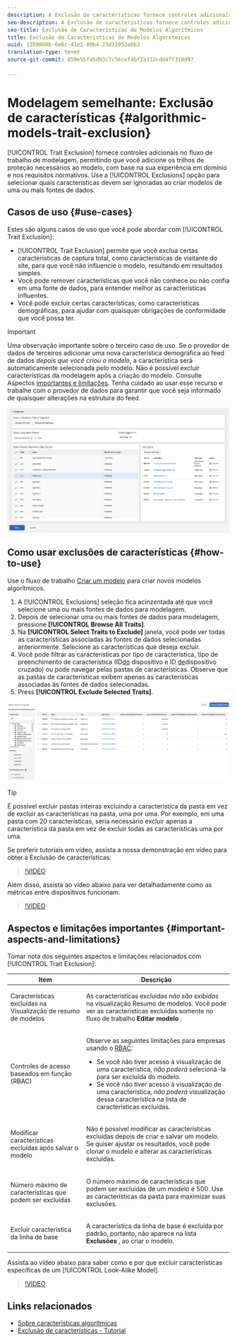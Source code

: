 ```yaml
---
description: A Exclusão de características fornece controles adicionais no fluxo de trabalho de modelagem, permitindo que você adicione os trilhos de proteção necessários ao modelo, com base na sua experiência em domínio e nos requisitos normativos. Use a opção Exclusões para selecionar quais características devem ser ignoradas ao criar modelos de uma ou mais fontes de dados.
seo-description: A Exclusão de características fornece controles adicionais no fluxo de trabalho de modelagem, permitindo que você adicione os trilhos de proteção necessários ao modelo, com base na sua experiência em domínio e nos requisitos normativos. Use a opção Exclusões para selecionar quais características devem ser ignoradas ao criar modelos de uma ou mais fontes de dados.
seo-title: Exclusão de Características de Modelos Algorítmicos
title: Exclusão de Características de Modelos Algorítmicos
uuid: 1359800b-6e6c-41e1-88b4-23d31952abb3
translation-type: tm+mt
source-git-commit: 859e55fa5d93c7c56cef4bf2a112cdd4ff318d97

---
```



# Modelagem semelhante: Exclusão de características {#algorithmic-models-trait-exclusion}

[!UICONTROL Trait Exclusion] fornece controles adicionais no fluxo de trabalho de modelagem, permitindo que você adicione os trilhos de proteção necessários ao modelo, com base na sua experiência em domínio e nos requisitos normativos. Use a [!UICONTROL Exclusions] opção para selecionar quais características devem ser ignoradas ao criar modelos de uma ou mais fontes de dados.

## Casos de uso {#use-cases}

Estes são alguns casos de uso que você pode abordar com [!UICONTROL Trait Exclusion]:

* [!UICONTROL Trait Exclusion] permite que você exclua certas características de captura total, como características de visitante do site, para que você não influencie o modelo, resultando em resultados simples.
* Você pode remover características que você não conhece ou não confia em uma fonte de dados, para entender melhor as características influentes.
* Você pode excluir certas características, como características demográficas, para ajudar com quaisquer obrigações de conformidade que você possa ter.

>[!IMPORTANT]
>
>Uma observação importante sobre o terceiro caso de uso. Se o provedor de dados de terceiros adicionar uma nova característica demográfica ao feed de dados *depois que você criou o modelo*, a característica será automaticamente selecionada pelo modelo. Não é possível excluir características da modelagem após a criação do modelo. Consulte Aspectos [importantes e limitações](../../features/algorithmic-models/trait-exclusion-algo-models.md#important-aspects-and-limitations). Tenha cuidado ao usar esse recurso e trabalhe com o provedor de dados para garantir que você seja informado de quaisquer alterações na estrutura do feed.

![](assets/lam_exclude_traits.png)

## Como usar exclusões de características {#how-to-use}

Use o fluxo de trabalho [Criar um modelo](../../features/algorithmic-models/create-model.md#build-model) para criar novos modelos algorítmicos.

1. A [!UICONTROL Exclusions] seleção fica acinzentada até que você selecione uma ou mais fontes de dados para modelagem.
2. Depois de selecionar uma ou mais fontes de dados para modelagem, pressione **[!UICONTROL Browse All Traits]**.
3. Na **[!UICONTROL Select Traits to Exclude]** janela, você pode ver todas as características associadas às fontes de dados selecionadas anteriormente. Selecione as características que deseja excluir.
4. Você pode filtrar as características por tipo de característica, tipo de preenchimento de característica (ID[do](../../reference/ids-in-aam.md) dispositivo e ID [de](../../reference/ids-in-aam.md)dispositivo cruzado) ou pode navegar pelas pastas de características. Observe que as pastas de características exibem apenas as características associadas às fontes de dados selecionadas.
5. Press **[!UICONTROL Exclude Selected Traits]**.

![exclusões de características](assets/trait-exclusions-browse-traits.png)

>[!TIP]
>
>É possível excluir pastas inteiras excluindo a característica da pasta em vez de excluir as características na pasta, uma por uma. Por exemplo, em uma pasta com 20 características, seria necessário excluir apenas a característica da pasta em vez de excluir todas as características uma por uma.

Se preferir tutoriais em vídeo, assista a nossa demonstração em vídeo para obter a Exclusão de características:

>[!VIDEO](https://video.tv.adobe.com/v/25569/?quality=12)

Além disso, assista ao vídeo abaixo para ver detalhadamente como as métricas entre dispositivos funcionam.

>[!VIDEO](https://docs.adobe.com/content/help/en/audience-manager-learn/tutorials/build-and-manage-audiences/profile-merge/understanding-cross-device-metrics-in-audience-manager.html)

## Aspectos e limitações importantes {#important-aspects-and-limitations}

Tomar nota dos seguintes aspectos e limitações relacionados com [!UICONTROL Trait Exclusion]:

<table id="table_BA5C3545BC9E4717BD567B00C803AA53"> 
 <thead> 
  <tr> 
   <th colname="col1" class="entry"> Item </th> 
   <th colname="col2" class="entry"> Descrição </th>
  </tr> 
 </thead>
 <tbody> 
  <tr> 
   <td colname="col1"> <p>Características excluídas na Visualização de resumo de modelos </p> </td>
   <td colname="col2"> <p>As características excluídas <i>não são exibidas</i> na visualização Resumo de modelos. Você pode ver as características excluídas somente no fluxo de trabalho <b><span class="uicontrol"> Editar modelo</span></b> . </p> </td>
  </tr> 
  <tr> 
   <td colname="col1"> <p>Controles de acesso baseados em função (RBAC) </p> </td>
   <td colname="col2"> <p>Observe as seguintes limitações para empresas usando o <a href="../../features/administration/administration-overview.md#administration"> RBAC</a>: </p> <p>
     <ul id="ul_38A4056C235B428C822EA4A353893786"> 
      <li id="li_2624FB35581F4807B8530910D63FFDBF">Se você não tiver acesso à visualização de uma característica, <i>não poderá</i> selecioná-la para ser excluída do modelo. </li>
      <li id="li_3FD7A12AAAA8462EA84A760C05F20379">Se você não tiver acesso à visualização de uma característica, <i>não poderá</i> visualização dessa característica na lista de características excluídas. </li>
     </ul> </p> </td>
  </tr> 
  <tr> 
   <td colname="col1"> <p>Modificar características excluídas após salvar o modelo </p> </td>
   <td colname="col2"> <p>Não é possível modificar as características excluídas depois de criar e salvar um modelo. Se quiser ajustar os resultados, você pode clonar o modelo e alterar as características excluídas. </p> </td>
  </tr> 
  <tr> 
   <td colname="col1"> <p>Número máximo de características que podem ser excluídas </p> </td>
   <td colname="col2"> <p>O número máximo de características que podem ser excluídas de um modelo é 500. Use as características da pasta para maximizar suas exclusões. </p> </td>
  </tr> 
  <tr> 
   <td colname="col1"> <p>Excluir característica da linha de base </p> </td>
   <td colname="col2"> <p>A característica da linha de base é excluída por padrão, portanto, não aparece na lista <b><span class="uicontrol"> Exclusões</span></b> , ao criar o modelo. </p> </td>
  </tr>
 </tbody>
</table>

Assista ao vídeo abaixo para saber como e por que excluir características específicas de um [!UICONTROL Look-Alike Model].

>[!VIDEO](https://video.tv.adobe.com/v/25569/)

## Links relacionados

* [Sobre características algorítmicas](/help/using/features/algorithmic-models/understanding-models.md)
* [Exclusão de características - Tutorial](https://helpx.adobe.com/audience-manager/kt/using/excluding-traits-look-alike-model-feature-video-use.html)